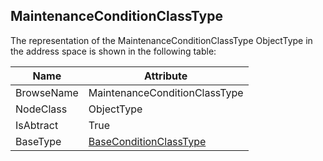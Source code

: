 <!-- objecttype -->
## MaintenanceConditionClassType
The representation of the MaintenanceConditionClassType ObjectType in the address space is shown in the following table:  

|Name|Attribute|
|---|---|
|BrowseName|MaintenanceConditionClassType|
|NodeClass|ObjectType|
|IsAbtract|True|
|BaseType|[BaseConditionClassType](../../../Part9/ObjectTypes/BaseConditionClassType/readme.md)|

